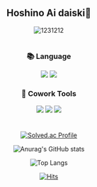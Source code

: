 <div align="center">
  
  
  
  ##  Hoshino Ai daiski:frog:
  
  
 ![1231212](https://user-images.githubusercontent.com/112944954/232725469-9540781e-cef7-4b37-9e79-3e49224e7c07.png)
  
  #
  
  
 ### :books: **Language**

<img src="https://img.shields.io/badge/python-3776AB?style=for-the-badge&logo=python&logoColor=white">  <img src="https://img.shields.io/badge/JAVA-FF9E0F?style=for-the-badge&logo=JAVA&logoColor=white">
  
  
  
  
  

 
### :wrench: **Cowork Tools**
 
 <img src="https://img.shields.io/badge/Github-181717?style=for-the-badge&logo=Github&logoColor=white">  <img src="https://img.shields.io/badge/eclipse-2C2255?style=for-the-badge&logo=eclipse&logoColor=white">  <img src="https://img.shields.io/badge/vscode-007ACC?style=for-the-badge&logo=visual studio code&logoColor=white">

  #


  [![Solved.ac Profile](http://mazassumnida.wtf/api/v2/generate_badge?boj=yongchan11111)](https://solved.ac/yongchan11111/)
  
 ![Anurag's GitHub stats](https://github-readme-stats.vercel.app/api?username=iyongchan&show_icons=true&theme=tokyonight)
 
  ![Top Langs](https://github-readme-stats.vercel.app/api/top-langs/?username=iyongchan&layout=compact&theme=tokyonight)
  
  [![Hits](https://hits.seeyoufarm.com/api/count/incr/badge.svg?url=https%3A%2F%2Fgithub.com%2Fiyongchan%2Fhit-counter&count_bg=%2379C83D&title_bg=%23555555&icon=&icon_color=%23E7E7E7&title=hits&edge_flat=false)](https://hits.seeyoufarm.com)
 
</div>



